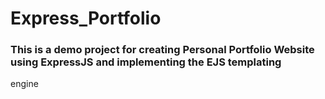 # Express_Portfolio

### This is a demo project for creating Personal Portfolio Website using ExpressJS and implementing the EJS templating
engine
